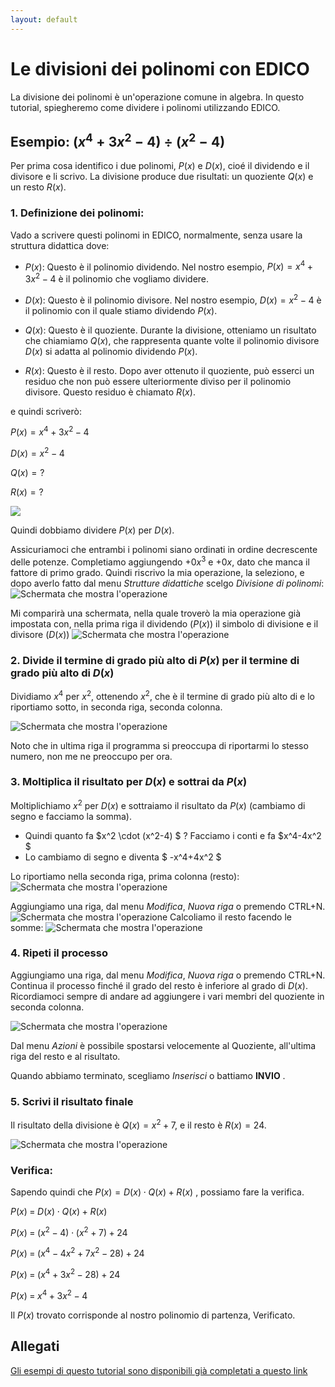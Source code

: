 ```yaml
---
layout: default
---
```


# Le divisioni dei polinomi con EDICO

La divisione dei polinomi è un'operazione comune in algebra. 
In questo tutorial, spiegheremo come dividere i polinomi utilizzando EDICO.

## Esempio: $(x^4 + 3x^2 - 4) ÷ (x^2 - 4)$

Per prima cosa identifico i due polinomi, $P(x)$ e $D(x)$, cioé il dividendo e il divisore e li scrivo.
La divisione produce due risultati: un quoziente $Q(x)$ e un resto $R(x)$.

### 1. Definizione dei polinomi:

Vado a scrivere questi polinomi in EDICO, normalmente, senza usare la struttura didattica dove:

- $P(x)$: Questo è il polinomio dividendo. Nel nostro esempio, $P(x) = x^4 + 3x^2 - 4$ è il polinomio che vogliamo dividere.

- $D(x)$: Questo è il polinomio divisore. Nel nostro esempio, $D(x) = x^2 - 4$ è il polinomio con il quale stiamo dividendo $P(x)$.

- $Q(x)$: Questo è il quoziente. Durante la divisione, otteniamo un risultato che chiamiamo $Q(x)$, che rappresenta quante volte il polinomio divisore $D(x)$ si adatta al polinomio dividendo $P(x)$.

- $R(x)$: Questo è il resto. Dopo aver ottenuto il quoziente, può esserci un residuo che non può essere ulteriormente diviso per il polinomio divisore. Questo residuo è chiamato $R(x)$.

e quindi scriverò:

$P(x) = x^4 + 3x^2 - 4$

$D(x) = x^2 - 4$

$Q(x) = ?$

$R(x) = ?$

![](20240118115702.png)


Quindi dobbiamo dividere $P(x)$ per $D(x)$. 

Assicuriamoci che entrambi i polinomi siano ordinati in ordine decrescente delle potenze. Completiamo aggiungendo $+0x^3$ e $+0x$, dato che manca il fattore di primo grado. Quindi riscrivo la mia operazione, la seleziono, e dopo averlo fatto dal menu *Strutture didattiche* scelgo *Divisione di polinomi*:
![Schermata che mostra l'operazione](20240118121839.png)

Mi comparirà una schermata, nella quale troverò la mia operazione già impostata con, nella prima riga il dividendo ($P(x)$) il simbolo di divisione e il divisore ($D(x)$)
![Schermata che mostra l'operazione](20240118121904.png)


### 2. Divide il termine di grado più alto di $P(x)$ per il termine di grado più alto di $D(x)$

Dividiamo $x^4$ per $x^2$, ottenendo $x^2$, che è il termine di grado più alto di e lo riportiamo sotto, in seconda riga, seconda colonna.

![Schermata che mostra l'operazione](20240118121931.png)

Noto che in ultima riga il programma si preoccupa di riportarmi lo stesso numero, non me ne preoccupo per ora.

### 3. Moltiplica il risultato per $D(x)$ e sottrai da $P(x)$

Moltiplichiamo $x^2$ per $D(x)$ e sottraiamo il risultato da $P(x)$ (cambiamo di segno e facciamo la somma). 

- Quindi quanto fa $x^2 \cdot (x^2-4) $ ? Facciamo i conti e fa $x^4-4x^2 $
- Lo cambiamo di segno e diventa $ -x^4+4x^2 $

Lo riportiamo nella seconda riga, prima colonna (resto):
![Schermata che mostra l'operazione](20240118123024.png)

Aggiungiamo una riga, dal menu *Modifica*, *Nuova riga* o premendo CTRL+N.
![Schermata che mostra l'operazione](20240118123104.png)
Calcoliamo il resto facendo le somme:
![Schermata che mostra l'operazione](20240118122640.png)


### 4. Ripeti il processo

Aggiungiamo una riga, dal menu *Modifica*, *Nuova riga* o premendo CTRL+N.
Continua il processo finché il grado del resto è inferiore al grado di $D(x)$. Ricordiamoci sempre di andare ad aggiungere i vari membri del quoziente in seconda colonna.

![Schermata che mostra l'operazione](20240118123713.png)

Dal menu *Azioni* è possibile spostarsi velocemente al Quoziente, all'ultima riga del resto e al risultato.

Quando abbiamo terminato, scegliamo *Inserisci* o battiamo **INVIO** .


### 5. Scrivi il risultato finale

Il risultato della divisione è $Q(x) = x^2 + 7$, e il resto è $R(x) = 24$.

![Schermata che mostra l'operazione](20240118123839.png)

### Verifica:

Sapendo quindi che $P(x) = D(x) \cdot Q(x) + R(x)$ , possiamo fare la verifica.


$P\left(x\right)\;=\;D\left(x\right)\cdot Q\left(x\right)\;+\;R\left(x\right)$

$P\left(x\right)\;=\;\left(x^{2}-4\right)\cdot \left(x^{2}+7\right)\;+\;24\;\;$

$P\left(x\right)\;=\;\left(x^{4}-4x^{2}+7x^{2}-28\right)\;+\;24$

$P\left(x\right)\;=\;\left(x^{4}+3x^{2}-28\right)\;+\;24$

$P\left(x\right)\;=\;x^{4}+3x^{2}-4$

Il $P(x)$ trovato corrisponde al nostro polinomio di partenza, Verificato. 


## Allegati
[Gli esempi di questo tutorial sono disponibili già completati a questo link](esempio.edi)
